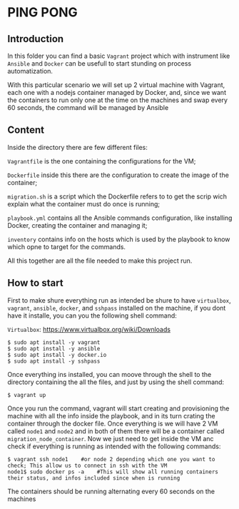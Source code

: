 # PING PONG
## Introduction

In this folder you can find a basic `Vagrant` project which with instrument like `Ansible` and `Docker` can be usefull to start stunding on process automatization.

With this particular scenario we will set up 2 virtual machine with Vagrant, each one with a nodejs container managed by Docker, and, since we want the containers to run only one at the time on the machines and swap every 60 seconds, the command will be managed by Ansible

## Content

Inside the directory there are few different files:    

`Vagrantfile` is the one containing the configurations for the VM;    

`Dockerfile` inside this there are the configuration to create the image of the container;        

`migration.sh` is a script which the Dockerfile refers to to get the scrip wich explain what the container must do once is running;     

`playbook.yml` contains all the Ansible commands configuration, like installing Docker, creating the container and managing it;     

`inventory` contains info on the hosts which is used by the playbook to know which opne to target for the commands.     

All this together are all the file needed to make this project run.

## How to start

First to make shure everything run as intended be shure to have `virtualbox`, `vagrant`, `ansible`, `docker`, and `sshpass` installed on the machine, if you dont have it installe, you can you the following shell command:

`Virtualbox`: https://www.virtualbox.org/wiki/Downloads

```
$ sudo apt install -y vagrant
$ sudo apt install -y ansible
$ sudo apt install -y docker.io
$ sudo apt install -y sshpass
```

Once everything ins installed, you can moove through the shell to the directory containing the all the files, and just by using the shell command:
```
$ vagrant up
```
Once you run the command, vagrant will start creating and provisioning the machine with all the info inside the playbook, and in its turn crating the container through the docker file.
Once everything is we will have 2 VM called `node1` and `node2` and in both of them there will be a container called `migration_node_container`. Now we just need to get inside the VM anc check if everything is running as intended with the following commands:

```
$ vagrant ssh node1    #or node 2 depending which one you want to check; This allow us to connect in ssh with the VM
node1$ sudo docker ps -a    #This will show all running containers their status, and infos included since when is running
```
The containers should be running alternating every 60 seconds on the machines









